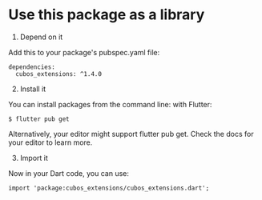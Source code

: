# Use this package as a library

1. Depend on it

Add this to your package's pubspec.yaml file:

```
dependencies:
  cubos_extensions: ^1.4.0
```

2. Install it

You can install packages from the command line:
with Flutter:

```
$ flutter pub get
```

Alternatively, your editor might support flutter pub get. Check the docs for your editor to learn more.

3. Import it

Now in your Dart code, you can use:

```
import 'package:cubos_extensions/cubos_extensions.dart';
```
